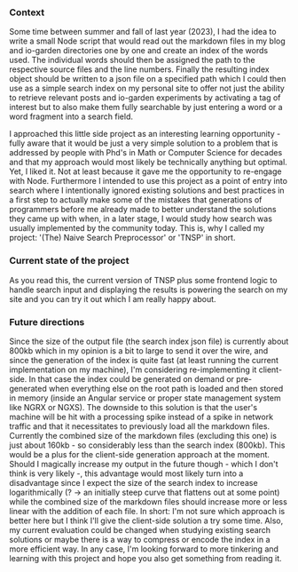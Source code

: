 ### Context
Some time between summer and fall of last year (2023), I had the idea to write a small Node script that would read out the markdown files in my blog and io-garden directories one by one and create an index of the words used. The individual words should then be assigned the path to the respective source files and the line numbers. Finally the resulting index object should be written to a json file on a specified path which I could then use as a simple search index on my personal site to offer not just the ability to retrieve relevant posts and io-garden experiments by activating a tag of interest but to also make them fully searchable by just entering a word or a word fragment into a search field.

I approached this little side project as an interesting learning opportunity - fully aware that it would be just a very simple solution to a problem that is addressed by people with Phd's in Math or Computer Science for decades and that my approach would most likely be technically anything but optimal. Yet, I liked it. Not at least because it gave me the opportunity to re-engage with Node. Furthermore I intended to use this project as a point of entry into search where I intentionally ignored existing solutions and best practices in a first step to actually make some of the mistakes that generations of programmers before me already made to better understand the solutions they came up with when, in a later stage, I would study how search was usually implemented by the community today. This is, why I called my project: '(The) Naive Search Preprocessor' or 'TNSP' in short.

### Current state of the project
As you read this, the current version of TNSP plus some frontend logic to handle search input and displaying the results is powering the search on my site and you can try it out which I am really happy about.

### Future directions
Since the size of the output file (the search index json file) is currently about 800kb which in my opinion is a bit to large to send it over the wire, and since the generation of the index is quite fast (at least running the current implementation on my machine), I'm considering re-implementing it client-side. In that case the index could be generated on demand or pre-generated when everything else on the root path is loaded and then stored in memory (inside an Angular service or proper state management system like NGRX or NGXS). The downside to this solution is that the user's machine will be hit with a processing spike instead of a spike in network traffic and that it necessitates to previously load all the markdown files. Currently the combined size of the markdown files (excluding this one) is just about 160kb - so considerably less than the search index (800kb). This would be a plus for the client-side generation approach at the moment. Should I magically increase my output in the future though - which I don't think is very likely -, this advantage would most likely turn into a disadvantage since I expect the size of the search index to increase logarithmically (? -> an initially steep curve that flattens out at some point) while the combined size of the markdown files should increase more or less linear with the addition of each file.
In short: I'm not sure which approach is better here but I think I'll give the client-side solution a try some time. Also, my current evaluation could be changed when studying existing search solutions or maybe there is a way to compress or encode the index in a more efficient way. In any case, I'm looking forward to more tinkering and learning with this project and hope you also get something from reading it.
